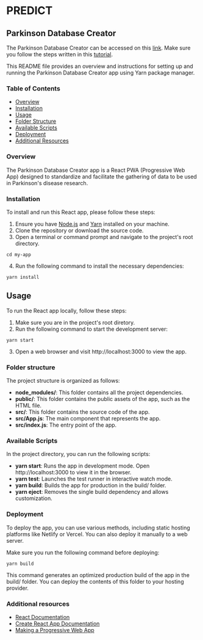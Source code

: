 # PREDICT

## Parkinson Database Creator

The Parkinson Database Creator can be accessed on this [link](https://free214.cs.upt.ro:6060/). Make sure you follow the steps written in this [tutorial](https://aquamarine-karlen-77.tiiny.site/).

This README file provides an overview and instructions for setting up and running the Parkinson Database Creator app using Yarn package manager.

### Table of Contents
- [Overview](#overview)
- [Installation](#installation)
- [Usage](#usage)
- [Folder Structure](#folder-structure)
- [Available Scripts](#available-scripts)
- [Deployment](#deployment)
- [Additional Resources](#additional-resources)

### Overview

The Parkinson Database Creator app is a React PWA (Progressive Web App) designed to standardize and facilitate the gathering of data to be used in Parkinson's disease research.

### Installation

To install and run this React app, please follow these steps:

1. Ensure you have [Node.js](https://nodejs.org) and [Yarn](https://yarnpkg.com/) installed on your machine.
2. Clone the repository or download the source code.
3. Open a terminal or command prompt and navigate to the project's root directory.
```shell
cd my-app
```
4. Run the following command to install the necessary dependencies:

```shell
yarn install
```
## Usage

To run the React app locally, follow these steps:
1. Make sure you are in the project's root diretory.
2. Run the following command to start the development server:

```shell
yarn start
```
3. Open a web browser and visit http://localhost:3000 to view the app.

### Folder structure

The project structure is organized as follows:
- **node_modules/**: This folder contains all the project dependencies.
- **public/**: This folder contains the public assets of the app, such as the HTML file.
- **src/**: This folder contains the source code of the app.
- **src/App.js**: The main component that represents the app.
- **src/index.js**: The entry point of the app.

### Available Scripts

In the project directory, you can run the following scripts:
- **yarn start**: Runs the app in development mode. Open http://localhost:3000 to view it in the browser.
- **yarn test**: Launches the test runner in interactive watch mode.
- **yarn build**: Builds the app for production in the build/ folder.
- **yarn eject**: Removes the single build dependency and allows customization.

### Deployment

To deploy the app, you can use various methods, including static hosting platforms like Netlify or Vercel. You can also deploy it manually to a web server.

Make sure you run the following command before deploying:
```shell
yarn build
```
This command generates an optimized production build of the app in the build/ folder. You can deploy the contents of this folder to your hosting provider.

### Additional resources
- [React Documentation](https://legacy.reactjs.org/docs/getting-started.html)
- [Create React App Documentation](https://create-react-app.dev/docs/getting-started/)
- [Making a Progressive Web App](https://create-react-app.dev/docs/making-a-progressive-web-app/)
